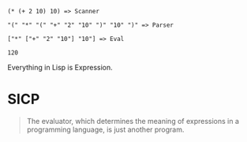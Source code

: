 ```text
(* (+ 2 10) 10) => Scanner

"(" "*" "(" "+" "2" "10" ")" "10" ")" => Parser

["*" ["+" "2" "10"] "10"] => Eval

120
```

Everything in Lisp is Expression.

# SICP

> The evaluator, which determines the meaning of expressions in a programming language, is just another program.

